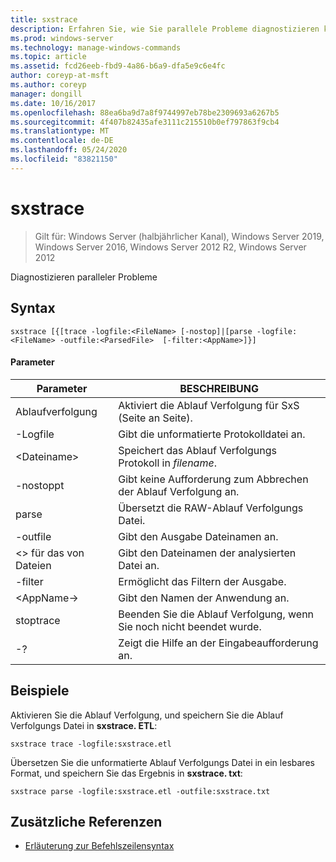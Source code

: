 ```yaml
---
title: sxstrace
description: Erfahren Sie, wie Sie parallele Probleme diagnostizieren können.
ms.prod: windows-server
ms.technology: manage-windows-commands
ms.topic: article
ms.assetid: fcd26eeb-fbd9-4a86-b6a9-dfa5e9c6e4fc
author: coreyp-at-msft
ms.author: coreyp
manager: dongill
ms.date: 10/16/2017
ms.openlocfilehash: 88ea6ba9d7a8f9744997eb78be2309693a6267b5
ms.sourcegitcommit: 4f407b82435afe3111c215510b0ef797863f9cb4
ms.translationtype: MT
ms.contentlocale: de-DE
ms.lasthandoff: 05/24/2020
ms.locfileid: "83821150"
---
```

# <a name="sxstrace"></a>sxstrace

> Gilt für: Windows Server (halbjährlicher Kanal), Windows Server 2019, Windows Server 2016, Windows Server 2012 R2, Windows Server 2012

Diagnostizieren paralleler Probleme

## <a name="syntax"></a>Syntax
```
sxstrace [{[trace -logfile:<FileName> [-nostop]|[parse -logfile:<FileName> -outfile:<ParsedFile>  [-filter:<AppName>]}]
```

#### <a name="parameters"></a>Parameter
|Parameter|BESCHREIBUNG|
|-------|--------|
|Ablaufverfolgung|Aktiviert die Ablauf Verfolgung für SxS (Seite an Seite).|
|-Logfile|Gibt die unformatierte Protokolldatei an.|
|\<Dateiname>|Speichert das Ablauf Verfolgungs Protokoll in *filename*.|
|-nostoppt|Gibt keine Aufforderung zum Abbrechen der Ablauf Verfolgung an.|
|parse|Übersetzt die RAW-Ablauf Verfolgungs Datei.|
|-outfile|Gibt den Ausgabe Dateinamen an.|
|\<> für das von Dateien|Gibt den Dateinamen der analysierten Datei an.|
|-filter|Ermöglicht das Filtern der Ausgabe.|
|\<AppName->|Gibt den Namen der Anwendung an.|
|stoptrace|Beenden Sie die Ablauf Verfolgung, wenn Sie noch nicht beendet wurde.|
|-?|Zeigt die Hilfe an der Eingabeaufforderung an.|

## <a name="examples"></a>Beispiele
Aktivieren Sie die Ablauf Verfolgung, und speichern Sie die Ablauf Verfolgungs Datei in **sxstrace. ETL**:
```
sxstrace trace -logfile:sxstrace.etl
```
Übersetzen Sie die unformatierte Ablauf Verfolgungs Datei in ein lesbares Format, und speichern Sie das Ergebnis in **sxstrace. txt**:
```
sxstrace parse -logfile:sxstrace.etl -outfile:sxstrace.txt
```

## <a name="additional-references"></a>Zusätzliche Referenzen
- [Erläuterung zur Befehlszeilensyntax](command-line-syntax-key.md)

